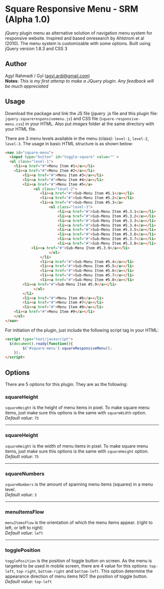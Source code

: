Square Responsive Menu - SRM (Alpha 1.0)
======================

jQuery plugin menu as alternative solution of navigation menu system for responsive website.
Inspired and based onresearch by Ahlstrom et al (2010). The menu system is customizable with some options. 
Built using jQuery version 1.8.3 and CSS 3

## Author
Agyl Rahmadi / Gyl (agyl.ardi@gmail.com)<br />
**Notes**: *This is my first attemp to make a JQuery plugin. Any feedback will be much appreciated*

## Usage 
Download the package and link the JS file (jquery .js file and this plugin file: `jquery.squareresponsivemenu.js`) and 
CSS file (`square-responsive-menu.css`) in your HTML.
Also put *images* folder at the same directory with your HTML file.

There are 3 menu levels available in the menu (class): `level-1`, `level-2`, `level-3`.
The usage in basic HTML structure is as shown below: 
```html
<nav id="square-menu">
  <input type="button" id="toggle-square" value="" >
  <ul class="level-1">
    <li><a href="#">Menu Item #1</a></li>
  	<li><a href="#">Menu Item #2</a></li>
		<li><a href="#">Menu Item #3</a></li>
		<li><a href="#">Menu Item #4</a></li>
		<li><a href="#">Menu Item #5</a>
			 <ul class="level-2">
				<li><a href="#">Sub-Menu Item #5.1</a></li>
				<li><a href="#">Sub-Menu Item #5.2</a></li>
				<li><a href="#">Sub-Menu Item #5.3</a>
					<ul class="level-3">
						<li><a href="#">Sub-Menu Item #5.3.1</a></li>
						<li><a href="#">Sub-Menu Item #5.3.2</a></li>
						<li><a href="#">Sub-Menu Item #5.3.3</a></li>
						<li><a href="#">Sub-Menu Item #5.3.4</a></li>
						<li><a href="#">Sub-Menu Item #5.3.5</a></li>
						<li><a href="#">Sub-Menu Item #5.3.6</a></li>
						<li><a href="#">Sub-Menu Item #5.3.7</a></li>
						<li><a href="#">Sub-Menu Item #5.3.8</a></li>
            <li><a href="#">Sub-Menu Item #5.3.9</a></li>
					</ul>
				</li>
				<li><a href="#">Sub-Menu Item #5.4</a></li>
				<li><a href="#">Sub-Menu Item #5.5</a></li>
				<li><a href="#">Sub-Menu Item #5.6</a></li>
				<li><a href="#">Sub-Menu Item #5.7</a></li>
				<li><a href="#">Sub-Menu Item #5.8</a></li>
        <li><a href="#">Sub-Menu Item #5.9</a></li>
			 </ul>
		</li>
		<li><a href="#">Menu Item #6</a></li>
		<li><a href="#">Menu Item #7</a></li>
		<li><a href="#">Menu Item #8</a></li>
    <li><a href="#">Menu Item #9</a></li>
	</ul>
</nav>
```
For initiation of the plugin, just include the following script tag in your HTML:
```html
<script type="text/javascript">
  $(document).ready(function(){
		$('#square-menu').squareResponsiveMenu();
	});	
</script>
```

## Options
There are 5 options for this plugin. They are as the following:

### squareHeight
`squareHeight` is the height of menu items in pixel. 
To make square menu items, just make sure this options is the same with `squareWidth` option.
<br />*Default value*: `75`

----

### squareHeight
`squareHeight` is the width of menu items in pixel.
To make square menu items, just make sure this options is the same with `squareHeight` option.
<br />*Default value*: `75`

----

### squareNumbers
`squareNumbers` is the amount of spanning menu items (squares) in a menu level.
<br />*Default value*: `3`

----

### menuItemsFlow
`menuItemsFlow` is the orientation of which the menu items appear. (right to left, or left to right)
<br />*Default value*: `left`

----

### togglePosition
`togglePosition` is the position of toggle button on screen. As the menu is targeted to be used in mobile screen, there
are 4 value for this options: `top-left`, `top-right`, `bottom-right` and `bottom-left`.
This option determine the appearance direction of menu items NOT the position of toggle button.
<br />*Default value*: `top-left`
